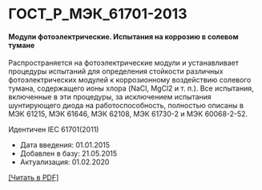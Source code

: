 # ГОСТ_Р_МЭК_61701-2013

#### Модули фотоэлектрические. Испытания на коррозию в солевом тумане

Распространяется на фотоэлектрические модули и устанавливает процедуры испытаний для определения стойкости различных фотоэлектрических модулей к коррозионному воздействию солевого тумана, содержащего ионы хлора (NaCl, MgCl2 и т. п.). Все испытания, включенные в эти процедуры, за исключением испытания шунтирующего диода на работоспособность, полностью описаны в МЭК 61215, МЭК 61646, МЭК 62108, МЭК 61730-2 и МЭК 60068-2-52.

Идентичен IEC 61701(2011)

- Дата введения: 01.01.2015
- Добавлен в базу: 21.05.2015
- Актуализация: 01.02.2020

<a href="https://standartgost.ru/g/ГОСТ_Р_МЭК_61701-2013.pdf">[Читать в PDF]</a>
